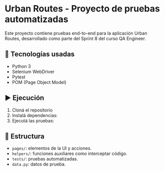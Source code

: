 # Urban Routes - Proyecto de pruebas automatizadas

Este proyecto contiene pruebas end-to-end para la aplicación Urban Routes, desarrollado como parte del Sprint 8 del curso QA Engineer.

## 🧪 Tecnologías usadas

- Python 3
- Selenium WebDriver
- Pytest
- POM (Page Object Model)

## ▶️ Ejecución

1. Cloná el repositorio
2. Instalá dependencias:
3. Ejecutá las pruebas:

## 🧩 Estructura

- `pages/`: elementos de la UI y acciones.
- `helpers/`: funciones auxiliares como interceptar código.
- `tests/`: pruebas automatizadas.
- `data.py`: datos de prueba.
